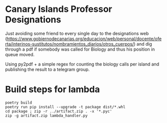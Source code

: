 # Canary Islands Professor Designations

Just avoiding some friend to every single day to the designations web (https://www.gobiernodecanarias.org/educacion/web/personal/docente/oferta/interinos-sustitutos/nombramientos_diarios/otros_cuerpos/) and dig through a pdf if somebody was called for Biology and thus his position in queue moved.

Using py2pdf + a simple regex for counting the biology calls per island and publishing the result to a telegram group.


# Build steps for lambda

```
poetry build
poetry run pip install --upgrade -t package dist/*.whl
cd package ; zip -r ../artifact.zip . -x '*.pyc'
zip -g artifact.zip lambda_handler.py 
```
